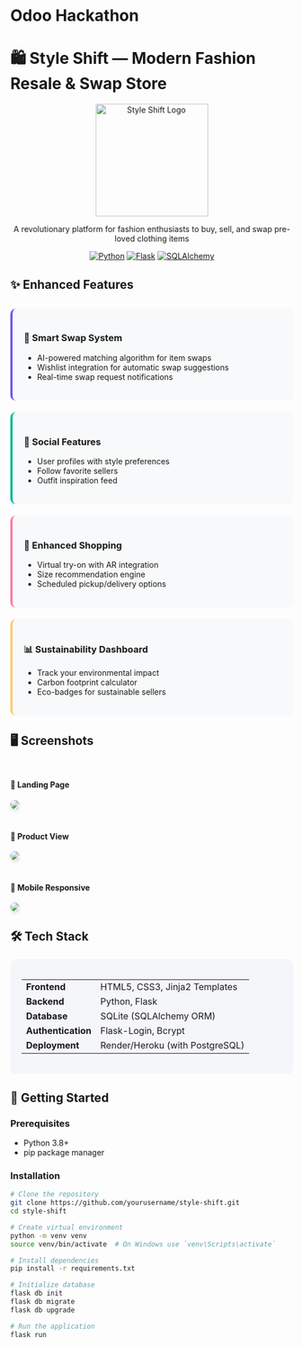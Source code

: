# Odoo Hackathon
# 🛍 Style Shift — Modern Fashion Resale & Swap Store

<div align="center">
  <img src="https://i.imgur.com/JzQZQ9q.png" width="200" alt="Style Shift Logo">
  <p>A revolutionary platform for fashion enthusiasts to buy, sell, and swap pre-loved clothing items</p>
  
  [![Python](https://img.shields.io/badge/Python-3.8%2B-blue)](https://www.python.org/)
  [![Flask](https://img.shields.io/badge/Flask-2.0%2B-lightgrey)](https://flask.palletsprojects.com/)
  [![SQLAlchemy](https://img.shields.io/badge/SQLAlchemy-1.4%2B-green)](https://www.sqlalchemy.org/)
</div>

## ✨ Enhanced Features

<div style="display: grid; grid-template-columns: repeat(auto-fill, minmax(300px, 1fr)); gap: 20px; margin: 30px 0;">

<div style="background: #f8f9fa; padding: 20px; border-radius: 10px; border-left: 4px solid #6c5ce7;">
<h3>🔄 Smart Swap System</h3>
<ul>
<li>AI-powered matching algorithm for item swaps</li>
<li>Wishlist integration for automatic swap suggestions</li>
<li>Real-time swap request notifications</li>
</ul>
</div>

<div style="background: #f8f9fa; padding: 20px; border-radius: 10px; border-left: 4px solid #00b894;">
<h3>📱 Social Features</h3>
<ul>
<li>User profiles with style preferences</li>
<li>Follow favorite sellers</li>
<li>Outfit inspiration feed</li>
</ul>
</div>

<div style="background: #f8f9fa; padding: 20px; border-radius: 10px; border-left: 4px solid #fd79a8;">
<h3>🛒 Enhanced Shopping</h3>
<ul>
<li>Virtual try-on with AR integration</li>
<li>Size recommendation engine</li>
<li>Scheduled pickup/delivery options</li>
</ul>
</div>

<div style="background: #f8f9fa; padding: 20px; border-radius: 10px; border-left: 4px solid #fdcb6e;">
<h3>📊 Sustainability Dashboard</h3>
<ul>
<li>Track your environmental impact</li>
<li>Carbon footprint calculator</li>
<li>Eco-badges for sustainable sellers</li>
</ul>
</div>

</div>

## 🖥️ Screenshots

<div style="display: grid; grid-template-columns: repeat(auto-fill, minmax(300px, 1fr)); gap: 20px; margin: 30px 0;">

<div>
<h4>🎯 Landing Page</h4>
<img src="https://i.imgur.com/JzQZQ9q.png" style="border-radius: 8px; box-shadow: 0 4px 6px rgba(0,0,0,0.1);">
</div>

<div>
<h4>👗 Product View</h4>
<img src="https://i.imgur.com/JzQZQ9q.png" style="border-radius: 8px; box-shadow: 0 4px 6px rgba(0,0,0,0.1);">
</div>

<div>
<h4>📱 Mobile Responsive</h4>
<img src="https://i.imgur.com/JzQZQ9q.png" style="border-radius: 8px; box-shadow: 0 4px 6px rgba(0,0,0,0.1);">
</div>

</div>

## 🛠️ Tech Stack

<div style="background: #f5f6fa; padding: 20px; border-radius: 10px; margin: 20px 0;">
<table>
<tr>
<td><strong>Frontend</strong></td>
<td>HTML5, CSS3, Jinja2 Templates</td>
</tr>
<tr>
<td><strong>Backend</strong></td>
<td>Python, Flask</td>
</tr>
<tr>
<td><strong>Database</strong></td>
<td>SQLite (SQLAlchemy ORM)</td>
</tr>
<tr>
<td><strong>Authentication</strong></td>
<td>Flask-Login, Bcrypt</td>
</tr>
<tr>
<td><strong>Deployment</strong></td>
<td>Render/Heroku (with PostgreSQL)</td>
</tr>
</table>
</div>

## 🚀 Getting Started

### Prerequisites
- Python 3.8+
- pip package manager

### Installation
```bash
# Clone the repository
git clone https://github.com/yourusername/style-shift.git
cd style-shift

# Create virtual environment
python -m venv venv
source venv/bin/activate  # On Windows use `venv\Scripts\activate`

# Install dependencies
pip install -r requirements.txt

# Initialize database
flask db init
flask db migrate
flask db upgrade

# Run the application
flask run
